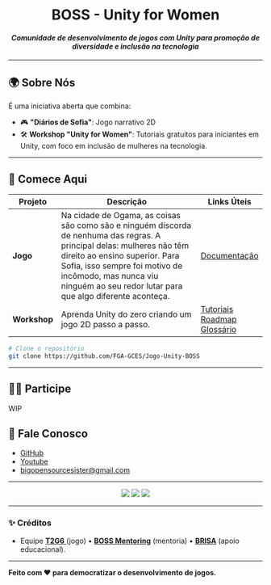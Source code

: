 # <div align="center"> **BOSS - Unity for Women**

#### <div align="center">_Comunidade de desenvolvimento de jogos com Unity para promoção de diversidade e inclusão na tecnologia_</div>

---

## 🌍 **Sobre Nós**

É uma iniciativa aberta que combina:

- 🎮 **"Diários de Sofia"**: Jogo narrativo 2D
- 🛠️ **Workshop "Unity for Women"**: Tutoriais gratuitos para iniciantes em Unity, com foco em inclusão de mulheres na tecnologia.

---

## 🚀 **Comece Aqui**

| Projeto      | Descrição                                                                                                                                                                                                                                                                       | Links Úteis                                                                                                                                              |
| ------------ | ------------------------------------------------------------------------------------------------------------------------------------------------------------------------------------------------------------------------------------------------------------------------------- | -------------------------------------------------------------------------------------------------------------------------------------------------------- |
| **Jogo**     | Na cidade de Ogama, as coisas são como são e ninguém discorda de nenhuma das regras. A principal delas: mulheres não têm direito ao ensino superior. Para Sofia, isso sempre foi motivo de incômodo, mas nunca viu ninguém ao seu redor lutar para que algo diferente aconteça. | [Documentação](https://fga-gces.github.io/Jogo-Unity-BOSS/)                                                                               |
| **Workshop** | Aprenda Unity do zero criando um jogo 2D passo a passo.                                                                                                                                                                                                                         | [Tutoriais](./unity-for-women/tutoriais/README.md)</br>[Roadmap](./unity-for-women/RoadmapWorkshop.md) </br> [Glossário](./Unity-for-Women/glossario.md) |

```bash
# Clone o repositório
git clone https://github.com/FGA-GCES/Jogo-Unity-BOSS
```

---

## 👩‍💻 **Participe**

WIP

## 💬 **Fale Conosco**

- [GitHub](https://github.com/BOSS-BigOpenSourceSibling)
- [Youtube](https://www.youtube.com/channel/UCQxKAvq-QLq57dqGYI_TuFw?view_as=subscriber)
- [bigopensourcesister@gmail.com](mailto:bigopensourcesister@gmail.com)

---

<div align="center">  
  <img src="https://img.shields.io/badge/Unity-100000?logo=unity&logoColor=white" />  
  <img src="https://img.shields.io/badge/Open%20Source-%F0%9F%92%96-blue" />  
  <img src="https://img.shields.io/badge/Diversity-%F0%9F%8F%B3%EF%B8%8F%E2%80%8D%F0%9F%8C%88-ff69b4" />  
</div>

---

### ✨ **Créditos**

- Equipe [**T2G6** ](https://fga-gces.github.io/Jogo-Unity-BOSS/)(jogo) • [**BOSS Mentoring**](https://github.com/BOSS-BigOpenSourceSibling) (mentoria) • [**BRISA**](https://github.com/ResidenciaTICBrisa) (apoio educacional).

---

**Feito com ❤️ para democratizar o desenvolvimento de jogos.**
